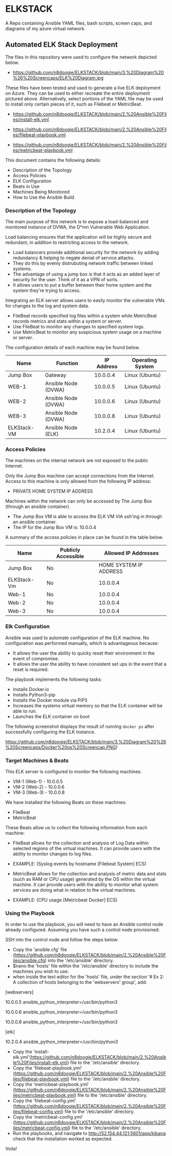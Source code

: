 # ELKSTACK
A Repo containing Ansible YAML files, bash scripts, screen caps, and diagrams of my azure virtual network.


## Automated ELK Stack Deployment

The files in this repository were used to configure the network depicted below.

- https://github.com/n8doogie/ELKSTACK/blob/main/3.%20Diagram%20%26%20Screencaps/ELK%20Diagram.jpg

These files have been tested and used to generate a live ELK deployment on Azure. They can be used to either recreate the entire deployment pictured above. Alternatively, select portions of the YAML file may be used to install only certain pieces of it, such as Filebeat or MetricBeat.

- https://github.com/n8doogie/ELKSTACK/blob/main/2.%20Ansible%20Files/install-elk.yml

- https://github.com/n8doogie/ELKSTACK/blob/main/2.%20Ansible%20Files/filebeat-playbook.yml

- https://github.com/n8doogie/ELKSTACK/blob/main/2.%20Ansible%20Files/metricbeat-playbook.yml

This document contains the following details:
- Description of the Topology
- Access Policies
- ELK Configuration
- Beats in Use
- Machines Being Monitored
- How to Use the Ansible Build


### Description of the Topology

The main purpose of this network is to expose a load-balanced and monitored instance of DVWA, the D*mn Vulnerable Web Application.

Load balancing ensures that the application will be highly secure and redundant, in addition to restricting access to the network.

- Load balancers provide additional security for the network by adding redundancy & helping to negate denial of service attacks. 
- They do this by evenly distrubuting network traffic between linked systems.
- The advantage of using a jump box is that it acts as an added layer of security for the user. Think of it as a VPN of sorts.
- It allows users to put a buffer between their home system and the system they're trying to access.  

Integrating an ELK server allows users to easily monitor the vulnerable VMs for changes to the log and system data.
- FileBeat records specified log files within a system while MetricBeat records metrics and stats within a system or server.
- Use FileBeat to monitor any changes to specified system logs.
- Use MetricBeat to monitor any suspicious system usage on a machine or server.

The configuration details of each machine may be found below.

| Name        | Function            | IP Address | Operating System |
|-------------|---------------------|------------|------------------|
| Jump Box    | Gateway             | 10.0.0.4   | Linux (Ubuntu)   |
| WEB-1       | Ansible Node (DVWA) | 10.0.0.5   | Linux (Ubuntu)   |
| WEB-2       | Ansible Node (DVWA) | 10.0.0.6   | Linux (Ubuntu)   |
| WEB-3       | Ansible Node (DVWA) | 10.0.0.8   | Linux (Ubuntu)   |
| ELKStack-VM | Ansible Node (ELK)  | 10.2.0.4   | Linux (Ubuntu)   |

### Access Policies

The machines on the internal network are not exposed to the public Internet.

Only the Jump Box machine can accept connections from the Internet. 
Access to this machine is only allowed from the following IP address:
- PRIVATE HOME SYSTEM IP ADDRESS

Machines within the network can only be accessed by The Jump Box (through an ansible container).
- The Jump Box VM is able to access the ELK VM VIA ssh'ing in through an ansible container. 
- The IP for the Jump Box VM is: 10.0.0.4

A summary of the access policies in place can be found in the table below.

| Name        | Publicly Accessible | Allowed IP Addresses                          |
|-------------|---------------------|-----------------------------------------------|
| Jump Box    | No                  | HOME SYSTEM IP ADDRESS                        |
| ELKStack-Vm | No                  | 10.0.0.4                                      |
| Web-1       | No                  | 10.0.0.4                                      |
| Web-2       | No                  | 10.0.0.4                                      |
| Web-3       | No                  | 10.0.0.4                                      |

### Elk Configuration
Ansible was used to automate configuration of the ELK machine. No configuration was performed manually, which is advantageous because: 
- It allows the user the ability to quicky reset their environment in the event of compromise.
- It allows the user the ability to have consistent set ups in the event that a reset is required.

The playbook implements the following tasks:
- Installs Docker.io 
- Installs Python3-pip
- Installs the Docker module via PiP3
- Increases the systems virtual memory so that the ELK container will be able to run.
- Launches the ELK container on boot

The following screenshot displays the result of running `docker ps` after successfully configuring the ELK instance.

https://github.com/n8doogie/ELKSTACK/blob/main/3.%20Diagram%20%26%20Screencaps/Docker%20ps%20Screencap.PNG)

### Target Machines & Beats
This ELK server is configured to monitor the following machines:

- VM-1 (Web-1) - 10.0.0.5
- VM-2 (Web-2) - 10.0.0.6
- VM-3 (Web-3) - 10.0.0.8

We have installed the following Beats on these machines:
- FileBeat
- MetricBeat

These Beats allow us to collect the following information from each machine:
- FileBeat allows for the collection and analysis of Log Data within selected regions of the virtual machines. It can provide users with the ability to monitor changes to log files. 

- EXAMPLE: (Syslog events by hostname [Filebeat System] ECS)

- MetricBeat allows for the collection and analysis of metric data and stats (such as RAM or CPU usage) generated by the OS within the virtual machine. It can provide users with the ability to monitor what system services are doing what in relation to the virtual machines. 

- EXAMPLE: (CPU usage [Metricbeat Docker] ECS)

### Using the Playbook
In order to use the playbook, you will need to have an Ansible control node already configured. Assuming you have such a control node provisioned:

SSH into the control node and follow the steps below:

- Copy the 'ansible.cfg' file (https://github.com/n8doogie/ELKSTACK/blob/main/2.%20Ansible%20Files/ansible.cfg) into the '/etc/ansible' directory.
- $nano the 'hosts' file within the '/etc/ansible' directory to include the machines you wish to use.
- when inside the text editor for the 'hosts' file, under the section '# Ex 2: A collection of hosts belonging to the 'webservers' group', add:

[webservers]

10.0.0.5 ansible_python_interpreter=/usr/bin/python3

10.0.0.6 ansible_python_interpreter=/usr/bin/python3

10.0.0.8 ansible_python_interpreter=/usr/bin/python3

[elk]

10.2.0.4 ansible_python_interpreter=/usr/bin/python3

- Copy the 'install-elk.yml'(https://github.com/n8doogie/ELKSTACK/blob/main/2.%20Ansible%20Files/install-elk.yml) file to the '/etc/ansible' directory.
- Copy the 'filebeat-playbook.yml' (https://github.com/n8doogie/ELKSTACK/blob/main/2.%20Ansible%20Files/filebeat-playbook.yml) file to the '/etc/ansbile' directory.
- Copy the 'metricbeat-playbook.yml' (https://github.com/n8doogie/ELKSTACK/blob/main/2.%20Ansible%20Files/metricbeat-playbook.yml) file to the '/etc/ansible' directory.
- Copy the 'filebeat-config.yml' (https://github.com/n8doogie/ELKSTACK/blob/main/2.%20Ansible%20Files/filebeat-config.yml) file to the '/etc/ansible' directory.
- Copy the 'metricbeat-config.yml' (https://github.com/n8doogie/ELKSTACK/blob/main/2.%20Ansible%20Files/metricbeat-config.yml) file to the '/etc/ansible' directory.
- Run the playbooks, and navigate to http://52.154.44.121:5601/app/kibana check that the installation worked as expected.

Voila! 
